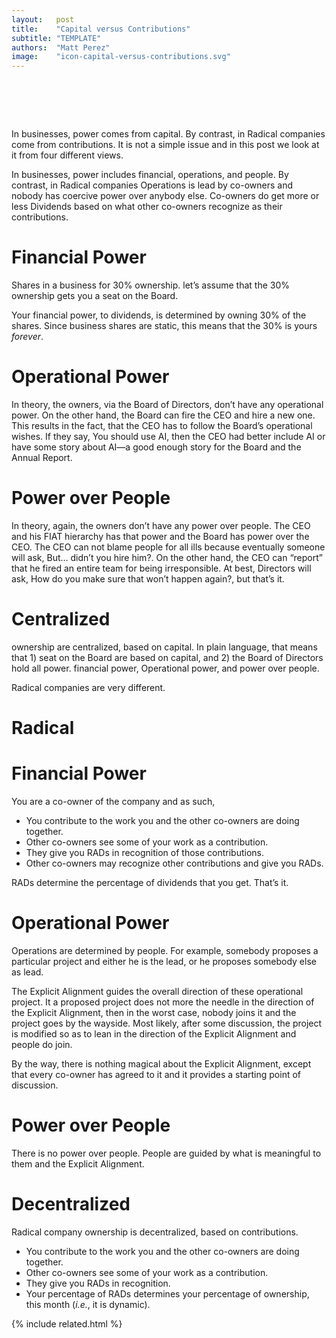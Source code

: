 ```yaml
---
layout:   post
title:    "Capital versus Contributions"
subtitle: "TEMPLATE"
authors:  "Matt Perez"
image:    "icon-capital-versus-contributions.svg"
---
```


<div style="display:none;">
 <p>In  businesses, power comes from capital. By contrast, in <span class='_paradigm'>Radical</span> companies come from contributions. It is not a simple issue and in this post we look at it from four different views.</p>
</div>

<h1>&nbsp;</h1>
 <p>In  businesses, power comes from capital. By contrast, in <span class='_paradigm'>Radical</span> companies come from contributions. It is not a simple issue and in this post we look at it from four different views.</p>
 <p>In  businesses, power includes financial, operations, and people. By contrast, in <span class='_paradigm'>Radical</span> companies Operations is lead by co-owners and nobody has coercive power over anybody else. Co-owners do get more or less Dividends based on what other co-owners recognize as their contributions.</p>

<h1 class="_section"></h1>

<h1>Financial Power</h1>
 <p>Shares in a  business for 30% ownership. let&rsquo;s assume that the 30% ownership gets you a seat on the Board.</li>
 <p>Your financial power, to dividends, is determined by owning 30% of the shares. Since business shares are static, this means that the 30% is yours <em>forever</em>.</p>

<h1>Operational Power</h1>
 <p>In theory, the owners, via the Board of Directors, don&rsquo;t have any operational power. On the other hand, the Board can fire the CEO and hire a new one. This results in the fact, that the CEO has to follow the Board&rsquo;s operational wishes. If they say, <span class="_quotespan">You should use AI</span>, then the CEO had better include AI or have some story about AI&mdash;a good enough story for the Board and the Annual Report.</p>

<h1>Power over People</h1>
 <p>In theory, again, the owners don&rsquo;t have any power over people. The CEO and his FIAT hierarchy has that power and the Board has power over the CEO. The CEO can not blame people for all ills because eventually someone will ask, <span class="_quotespan">But&hellip; didn&rsquo;t you hire him?</span>. On the other hand, the CEO can &ldquo;report&rdquo; that he fired an entire team for being irresponsible. At best, Directors will ask, <span class="_quotespan">How do you make sure that won&rsquo;t happen again?</span>, but that&rsquo;s it.</p>

<h1>Centralized</h1>
 <p> ownership are centralized, based on capital. In plain language, that means that 1) seat on the Board are based on capital, and 2) the Board of Directors hold all power. financial power, Operational power, and power over people.</p>
 <p><span class='_paradigm'>Radical</span> companies are very different.</p>

<h1 class="_section"><span class='_paradigm'>Radical</span></h1>

<h1>Financial Power</h1>
 <p>You are a co-owner of the company and as such,</p>
  <ul>
   <li>You contribute to the work you and the other co-owners are doing together.</li>
   <li>Other co-owners see some of your work as a contribution.</li>
   <li>They give you <span class='_paradigm'>RAD</span>s in recognition of those contributions.</li>
   <li>Other co-owners may recognize other contributions and give you <span class='_paradigm'>RAD</span>s.</li>
  </ul>
 <p><span class='_paradigm'>RAD</span>s determine the percentage of dividends that you get. That&rsquo;s it.</p>

<h1>Operational Power</h1>
 <p>Operations are determined by people. For example, somebody proposes a particular project and either he is the lead, or he proposes somebody else as lead.</p>
 <p>The Explicit Alignment guides the overall direction of these operational project. It a proposed project does not more the needle in the direction of the Explicit Alignment, then in the worst case, nobody joins it and the project goes by the wayside. Most likely, after some discussion, the project is modified so as to lean in the direction of the Explicit Alignment and people do join.</p>
 <p>By the way, there is nothing magical about the Explicit Alignment, except that every co-owner has agreed to it and it provides a starting point of discussion.</p>

<h1>Power over People</h1>
 <p>There is no power over people. People are guided by what is meaningful to them and the Explicit Alignment.</p>

<h1>Decentralized</h1>
 <p><span class='_paradigm'>Radical</span> company ownership is decentralized, based on contributions.</p>
  <ul>
   <li>You contribute to the work you and the other co-owners are doing together.</li>
   <li>Other co-owners see some of your work as a contribution.</li>
   <li>They give you <span class='_paradigm'>RAD</span>s in recognition.</li>
   <li>Your percentage of <span class='_paradigm'>RAD</span>s determines your percentage of ownership, this month (<em>i.e.</em>, it is dynamic).</li>
  </ul>

{% include related.html %}